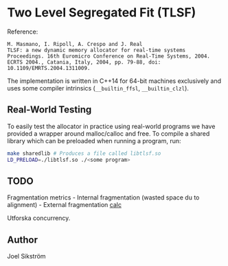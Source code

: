 # Two Level Segregated Fit (TLSF)

Reference:
```
M. Masmano, I. Ripoll, A. Crespo and J. Real
TLSF: a new dynamic memory allocator for real-time systems
Proceedings. 16th Euromicro Conference on Real-Time Systems, 2004. ECRTS 2004., Catania, Italy, 2004, pp. 79-88, doi: 10.1109/EMRTS.2004.1311009.
```

The implementation is written in C++14 for 64-bit machines exclusively and uses some compiler intrinsics (`__builtin_ffsl`, `__builtin_clzl`).

## Real-World Testing

To easily test the allocator in practice using real-world programs we have provided a wrapper around malloc/calloc and free.
To compile a shared library which can be preloaded when running a program, run:
```bash
make sharedlib # Produces a file called libtlsf.so
LD_PRELOAD=./libtlsf.so ./<some program>
```

## TODO

Fragmentation metrics
    - Internal fragmentation (wasted space du to alignment)
    - External fragmentation [calc](https://stackoverflow.com/questions/4586972/how-to-calculate-fragmentation)

Utforska concurrency.

## Author
Joel Sikström

